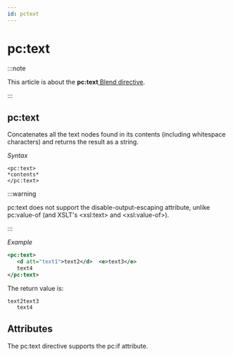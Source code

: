 ```yaml
---
id: pctext
---
```


# pc:text




:::note

This article is about the **pc:text**[ Blend directive](/Repositories/Blend_directives).

:::

## **pc:text**

Concatenates all the text nodes found in its contents (including whitespace characters) and returns the result as a string.

*Syntax*

```
<pc:text>
*contents*
</pc:text>
```


:::warning

pc:text does not support the disable-output-escaping attribute, unlike pc:value-of (and XSLT's \<xsl:text> and \<xsl:value-of>).

:::

*Example*

```xml
<pc:text>
   <d att="text1">text2</d>  <e>text3</e>
   text4
</pc:text>
```

The return value is:

```
text2text3
   text4
```

## Attributes

The pc:text directive supports the pc:if attribute.